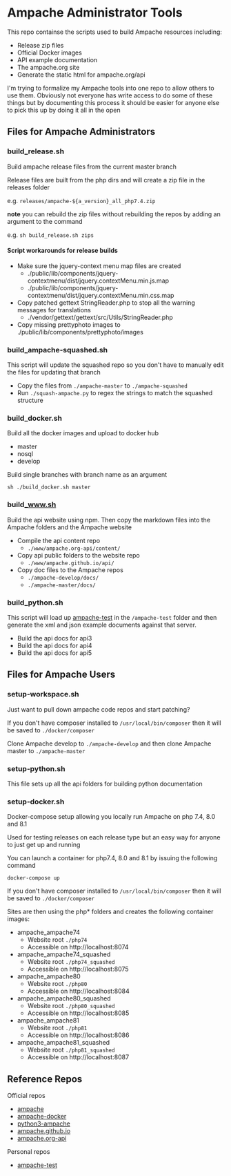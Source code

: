 # Ampache Administrator Tools

This repo containse the scripts used to build Ampache resources including:

* Release zip files
* Official Docker images
* API example documentation
* The ampache.org site
* Generate the static html for ampache.org/api

I'm trying to formalize my Ampache tools into one repo to allow others to use them.
Obviously not everyone has write access to do some of these things but by documenting
this process it should be easier for anyone else to pick this up by doing it all in the open

## Files for Ampache Administrators

### build_release.sh

Build ampache release files from the current master branch

Release files are built from the php dirs and will create a zip file in the releases folder

e.g. `releases/ampache-${a_version}_all_php7.4.zip`

**note** you can rebuild the zip files without rebuilding the repos by adding an argument to the command

e.g. `sh build_release.sh zips`

#### Script workarounds for release builds

* Make sure the jquery-context menu map files are created
  * ./public/lib/components/jquery-contextmenu/dist/jquery.contextMenu.min.js.map
  * ./public/lib/components/jquery-contextmenu/dist/jquery.contextMenu.min.css.map
* Copy patched gettext StringReader.php to stop all the warning messages for translations
  * ./vendor/gettext/gettext/src/Utils/StringReader.php
* Copy missing prettyphoto images to ./public/lib/components/prettyphoto/images

### build_ampache-squashed.sh

This script will update the squashed repo so you don't have to manually edit the files for updating that branch

* Copy the files from `./ampache-master` to `./ampache-squashed`
* Run `./squash-ampache.py` to regex the strings to match the squashed structure

### build_docker.sh

Build all the docker images and upload to docker hub

* master
* nosql
* develop

Build single branches with branch name as an argument

```
sh ./build_docker.sh master
```

### build_www.sh

Build the api website using npm.
 Then copy the markdown files into the Ampache folders and the Ampache website

* Compile the api content repo
  * `./www/ampache.org-api/content/`
* Copy api public folders to the website repo
  * `./www/ampache.github.io/api/`
* Copy doc files to the Ampache repos
  * `./ampache-develop/docs/`
  * `./ampache-master/docs/`

### build_python.sh

This script will load up [ampache-test](https://github.com/lachlan-00/ampache-test) in the `/ampache-test` folder
and then generate the xml and json example documents against that server.

* Build the api docs for api3
* Build the api docs for api4
* Build the api docs for api5

## Files for Ampache Users

### setup-workspace.sh

Just want to pull down ampache code repos and start patching?

If you don't have composer installed to `/usr/local/bin/composer` then it will be saved to `./docker/composer`

Clone Ampache develop to `./ampache-develop` and then clone Ampache master to `./ampache-master`

### setup-python.sh

This file sets up all the api folders for building python documentation

### setup-docker.sh

Docker-compose setup allowing you locally run Ampache on php 7.4, 8.0 and 8.1

Used for testing releases on each release type but an easy way for anyone to just get up and running

You can launch a container for php7.4, 8.0 and 8.1 by issuing the following command

```
docker-compose up
```

If you don't have composer installed to `/usr/local/bin/composer` then it will be saved to `./docker/composer`

Sites are then using the php* folders and creates the following container images:

* ampache_ampache74
  * Website root `./php74`
  * Accessible on http://localhost:8074
* ampache_ampache74_squashed
  * Website root `./php74_squashed`
  * Accessible on http://localhost:8075
* ampache_ampache80
  * Website root `./php80`
  * Accessible on http://localhost:8084
* ampache_ampache80_squashed
  * Website root `./php80_squashed`
  * Accessible on http://localhost:8085
* ampache_ampache81
  * Website root `./php81`
  * Accessible on http://localhost:8086
* ampache_ampache81_squashed
  * Website root `./php81_squashed`
  * Accessible on http://localhost:8087

## Reference Repos

Official repos

* [ampache](https://github.com/ampache/ampache)
* [ampache-docker](https://github.com/ampache/ampache-docker)
* [python3-ampache](https://github.com/ampache/python3-ampache)
* [ampache.github.io](https://github.com/ampache/ampache.github.io)
* [ampache.org-api](https://github.com/ampache/ampache.org-api)

Personal repos

* [ampache-test](https://github.com/lachlan-00/ampache-test)

